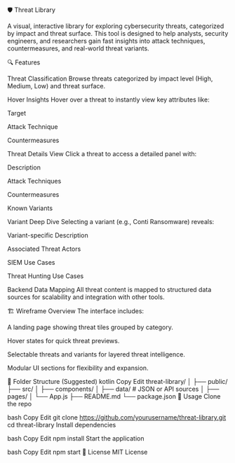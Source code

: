 🛡️ Threat Library

A visual, interactive library for exploring cybersecurity threats, categorized by impact and threat surface. This tool is designed to help analysts, security engineers, and researchers gain fast insights into attack techniques, countermeasures, and real-world threat variants.

🔍 Features

Threat Classification
Browse threats categorized by impact level (High, Medium, Low) and threat surface.

Hover Insights
Hover over a threat to instantly view key attributes like:

Target

Attack Technique

Countermeasures

Threat Details View
Click a threat to access a detailed panel with:

Description

Attack Techniques

Countermeasures

Known Variants

Variant Deep Dive
Selecting a variant (e.g., Conti Ransomware) reveals:

Variant-specific Description

Associated Threat Actors

SIEM Use Cases

Threat Hunting Use Cases

Backend Data Mapping
All threat content is mapped to structured data sources for scalability and integration with other tools.

🏗️ Wireframe Overview
The interface includes:

A landing page showing threat tiles grouped by category.

Hover states for quick threat previews.

Selectable threats and variants for layered threat intelligence.

Modular UI sections for flexibility and expansion.

📁 Folder Structure (Suggested)
kotlin
Copy
Edit
threat-library/
│
├── public/
├── src/
│   ├── components/
│   ├── data/               # JSON or API sources
│   ├── pages/
│   └── App.js
├── README.md
└── package.json
📌 Usage
Clone the repo

bash
Copy
Edit
git clone https://github.com/yourusername/threat-library.git
cd threat-library
Install dependencies

bash
Copy
Edit
npm install
Start the application

bash
Copy
Edit
npm start
📖 License
MIT License
